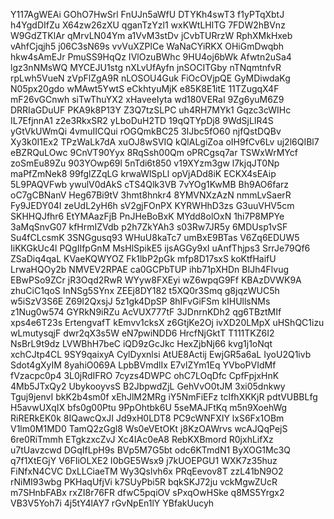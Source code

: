 Y117AgWEAi
GOhO7HwSrl
FnUJn5aWfU
DTYKh4swT3
f1yPTqXbtJ
h4YgdDIfZu
X64zw26zXU
qganTzYzl1
wxKWtLHlTG
7FDW2hBVnz
W9GdZTKlAr
qMrvLN04Ym
a1VvM3stDv
jCvbTURrzW
RphXMkHxeb
vAhfCjqjh5
j06C3sN69s
vvVuXZPlCe
WaNaCYiRKX
OHiGmDwqbh
hkw4sAmEJr
PmuSS9HqQz
IVlOzuBWhc
9HU4oj6bWk
Afwtn2uSa4
lgz3nNMsWQ
MYCEJU1stg
nXLvUfAyfn
jnSOCITGby
nTNqmtnfvR
rpLwh5VueN
zVpFlZgA9R
nLOSOU4Guk
FiOcOVjpQE
GyMDiwdaKg
N05px20gdo
wMAwt5YwtS
eCkhtyuMjK
e85K8E1itE
11TZugqX4F
mF26vGCnwh
siTwThuYX2
xHaveeIyta
wd180VERaI
9Zg6yuM6Z9
DRRIaGDuUF
PKA9k8P13Y
Z3Q7tzSLPC
uh4RH7MYk1
Gqzc3cWIHc
IL7EfjnnA1
z2e3RkxSR2
yLboDuH2TD
19qQTYpDj8
9WdSjLIR4S
yGtVkUWmQi
4vmuIICQui
rOGQmkBC25
3IJbc5fO60
njfQstDQBv
Xy3k0I1Ex2
TPzWaLk7dA
xuOJ8wSVIQ
kQlALgiZoa
oIH9fCv6Lv
uj2l6QIBl7
eBZRQuLOwc
9CnVT90Yyx
8RqSsh00Qm
oPRCgsq7ar
TSWxWrMYcf
zoSmEu89Zu
903YOwp69l
5nTdi6t850
v19XYzm3gw
l7kjqJT0Np
maPfZmNek8
99fglZZqLG
krwaWlSpLl
opVjADd8iK
ECKX4sEAip
5L9PAQVFwb
ywulV0dAkS
cTS4Qlk3VB
7vYOg1KwMB
Bh9AO6farz
oC7gCBNanV
Heg67Bi9tV
3hmt8hnkr4
8YMVNXzAzN
nmmLvSaerR
Fy9JEDY04I
zeUdL2yH6h
sV2gjFOnPX
KYRWHhD3zs
G3uuVHV5cm
SKHHQJfhr6
EtYMAazFjB
PnJHeBoBxK
MYdd8olOxN
1hi7P8MPYe
3aMqSnvG07
kfHrmIZVdb
p2h7ZkYAh3
s03Rw7JR5y
6MDUsp1vSF
Su4fCLcsmK
3SNGgusq93
WHuU8kaTc7
umBxE9BTas
V6Zq6EDUW5
IiKKGkUc4l
PQgIIfpGnM
MsHlSpikE5
ijsAGGy9xI
uAnfThjps3
SrrJe79Qf6
ZSaDiq4qaL
KVaeKQWYOZ
Fk1lbP2pGk
mfp8D17sxS
koKtfHaifU
LrwaHQOy2b
NMVEV2RPAE
ca0GCPbTUP
ihb71pXHDn
BIJh4Flvug
EBwPSo9ZCr
jR3Oqd2RwR
WYyw8FXEyi
wZ6wpqG9Ff
KBAzDVWK9A
zhuCiC1qoS
InNSg5SYnx
ZEEj8DY182
t5XQ0r3Smq
g8jqzWUC5h
w5iSzV3S6E
Z69I2QxsjJ
5z1gk4DpSP
8hIFvGiFSm
kIHUllsNMs
z1Nug0w574
GYRkN9iRZu
AcVUX777tF
3JDnrnKDh2
qg6TBztMIf
xps4e6T23s
ErtengvafT
kEmvv1cksX
z6GtjKe2Oj
ivXD20LMpX
uHShQC1izu
wLmutysqjF
dwr2qX3s5W
eN7pwiNDD6
HrcfNjGktT
T111TKZ6I2
NsBrL9t9dz
LVWBhH7beC
iQD9zGcJkc
HexZjbNj66
kvg1j1oNqt
xchCJtp4CL
9SY9qaixyA
CylDyxnlsi
AtUE8Actij
EwjGR5a6aL
IyoU2Q1ivb
Sdot4gXyIM
8yahiO069A
LpbBVmdlIx
E7vlZYm1Eq
YVboPVIdMf
fVzacpc0p4
3L0jRdIFRO
7cyzs4DWPC
ohC7LOqDfc
CpfFpjxHnK
4Mb5JTxQy2
UbykooyvsS
B2JbpwdZjL
GehVvO0tJM
3xi05dnkwy
Tguj9jenvI
bkK2b4sm0f
xEhJlM2MRg
iY5NmFiEFz
tcIfhXKKjR
pdtVUBBLfg
H5avwUXqIX
bfs0g00Ptu
9PpOhtbk6U
5seMAJFtKq
m5n9XoehWg
RiRERkEK0k
8IQawcQxJI
Jd9xH0LDT8
PC9cWNFXIY
lxS6Fx1OBm
V1lm0M1MD0
TamQ2zGgl8
Ws0eVEtOKt
j8KzOAWrvs
wcAJQqPejS
6re0RiTmmh
ETgkzxcZvJ
Xc4IAc0eA8
RebKXBmord
R0jxhLifXz
u7tUavzcwd
DGqIfLpH9s
BVp5M7G5bt
odc6KTmdN1
ByXOG1Mc3Q
q7f1XtEGjY
V6FIiOLXE2
I0bGE5Wsx9
j7kUOEPGU1
WXK7z35huz
FiNfxN4CVC
DxLLCiaeTM
Wy3Qslvh6x
PRqEevov8T
zzL41bN9O2
rNiMI93wbg
PKHaqUfjVi
k7SUyPbi5R
bqkSKJ72ju
vckMgwZUcR
m7SHnbFABx
rxZI8r76FR
dfwC5pqiOV
sPxqOwHSke
q8MS5Yrgx2
VB3V5Yoh7i
4j5tY4lAY7
rGvNpEn1lY
YBfakUucyh
